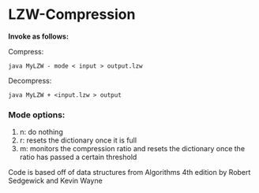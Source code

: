 # LZW-Compression

**Invoke as follows:**

Compress: 

```
java MyLZW - mode < input > output.lzw
```

Decompress: 

```
java MyLZW + <input.lzw > output
```


### Mode options:

1. n: do nothing
2. r: resets the dictionary once it is full
3. m: monitors the compression ratio and resets the dictionary once the ratio has passed a certain threshold


Code is based off of data structures from Algorithms 4th edition by Robert Sedgewick and Kevin Wayne
